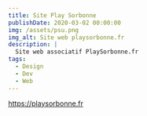 ```yaml
---
title: Site Play Sorbonne 
publishDate: 2020-03-02 00:00:00
img: /assets/psu.png
img_alt: Site web playsorbonne.fr
description: |
  Site web associatif PlaySorbonne.fr
tags:
  - Design
  - Dev
  - Web
---
```


https://playsorbonne.fr